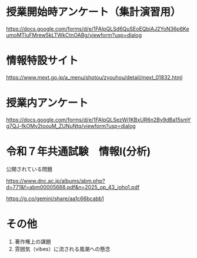 # 授業開始時アンケート（集計演習用）

https://docs.google.com/forms/d/e/1FAIpQLSd6QuSEoEQbiAJ2YoN36p6KeumoMTluFMrew5kLTWkCtnOABg/viewform?usp=dialog

# 情報特設サイト

https://www.mext.go.jp/a_menu/shotou/zyouhou/detail/mext_01832.html

# 授業内アンケート

https://docs.google.com/forms/d/e/1FAIpQLSezWi1KBxUR6n2By9dBa15smYg7QJ-fkOMv2toouM_ZUNuNtg/viewform?usp=dialog

# 令和７年共通試験　情報Ⅰ(分析)

公開されている問題

https://www.dnc.ac.jp/albums/abm.php?d=771&f=abm00005688.pdf&n=2025_op_43_joho1.pdf

https://g.co/gemini/share/aa1c66bcabb1

# その他

1. 著作権上の課題
2. 雰囲気（vibes）に流される風潮への懸念